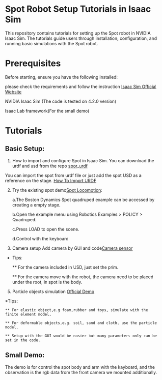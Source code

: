 # Spot Robot Setup Tutorials in Isaac Sim
 
This repository contains tutorials for setting up the Spot robot in NVIDIA Isaac Sim. The tutorials guide users through installation, configuration, and running basic simulations with the Spot robot.

# Prerequisites

Before starting, ensure you have the following installed:

please check the requirements and follow the instruction 
[Isaac Sim Official Website](https://docs.isaacsim.omniverse.nvidia.com/latest/installation)

NVIDIA Isaac Sim (The code is tested on 4.2.0 version)

Isaac Lab framework(For the small demo)

# Tutorials
## Basic Setup:
1. How to import and configure Spot in Isaac Sim.
You can download the urdf and usd from the repo [spor_urdf](https://github.com/carolzyy/urdf_spot)

You can import the spot from urdf file or just add the spot USD as a reference on the stage.
[How To Import URDF](https://docs.isaacsim.omniverse.nvidia.com/latest/robot_setup/import_urdf.html)

2. Try the existing spot demo[Spot Locomotion](https://docs.isaacsim.omniverse.nvidia.com/latest/robot_simulation/ext_isaacsim_robot_policy_example.html):

   a.The Boston Dynamics Spot quadruped example can be accessed by creating a empty stage.
   
   b.Open the example menu using Robotics Examples > POLICY > Quadruped.
   
   c.Press LOAD to open the scene.
   
   d.Control with the keyboard

4. Camera setup
Add camera by GUI and code[Camera sensor](https://docs.isaacsim.omniverse.nvidia.com/4.2.0/features/sensors_simulation/isaac_sim_sensors_camera.html)

* Tips:

  ** For the camera included in USD, just set the prim.
   
  ** For the camera move with the robot, the camera need to be placed under the root, in spot is the body.
   
5. Particle objects simulation
[Official Demo](https://docs.omniverse.nvidia.com/extensions/latest/ext_physics/physics-particles.html)

*Tips:

    ** For elastic object,e.g foam,rubber and toys, simulate with the finite element model.
   
    ** For deformable objects,e.g. soil, sand and cloth, use the particle model.
   
    ** Setup with the GUI would be easier but many parameters only can be set in the code.
   

## Small Demo:
The demo is for control the spot body and arm with the kayboard, and the observation is the rgb data from the front camera we mounted additionally.

